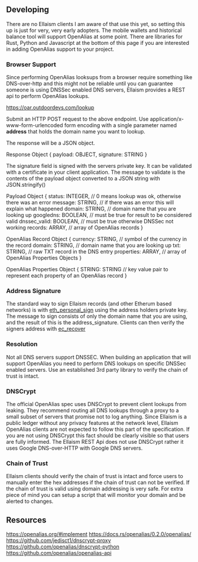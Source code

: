 <!-- TITLE: Developing OpenAlias on Ellaism -->
<!-- SUBTITLE: Specifics about adding OpenAlias support on the Ellaism network -->

## Developing

There are no Ellaism clients I am aware of that use this yet, so setting this up is just for very, very early adopters. The mobile wallets and historical balance tool will support OpenAlias at some point. There are libraries for Rust, Python and Javascript at the bottom of this page if you are interested in adding OpenAlias support to your project. 

### Browser Support

Since performing OpenAlias looksups from a browser require something like DNS-over-http and this might not be reliable until you can guarantee someone is using DNSSec enabled DNS servers, Ellaism provides a REST api to perform OpenAlias lookups.

https://oar.outdoordevs.com/lookup

Submit an HTTP POST request to the above endpoint.  Use application/x-www-form-urlencoded form encoding with a single parameter named **address** that holds the domain name you want to lookup.

The response will be a JSON object. 

Response Object
{
   payload: OBJECT,
	 signature: STRING
}

The signature field is signed with the servers private key.  It can be validated with a certificate in your client application.  The message to validate is the contents of the payload object converted to a JSON string with JSON.stringify()


Payload Object
{
  status: INTEGER, // 0 means lookup was ok, otherwise there was an error
	message: STRING, // if there was an error this will explain what happened
	domain: STRING, // domain name that you are looking up
	googledns: BOOLEAN, // must be true for result to be considered valid
	dnssec_valid: BOOLEAN, // must be true otherwise DNSSec not working
	records: ARRAY, // array of OpenAlias records
}

OpenAlias Record Object
{
  currency: STRING, // symbol of the currency in the record
	domain: STRING, // domain name that you are looking up
	txt: STRING, // raw TXT record in the DNS entry
	properties: ARRAY, // array of OpenAlias Properties Objects
}

OpenAlias Properties Object
{
  STRING: STRING // key value pair to represent each property of an OpenAlias record
}


### Address Signature

The standard way to sign Ellaism records (and other Etherum based networks) is with [eth_personal_sign](https://wiki.parity.io/JSONRPC-personal-module#personal_sign) using the address holders private key. The message to sign consists of only the domain name that you are using, and the result of this is the address_signature.  Clients can then verify the signers address with [ec_recover](https://wiki.parity.io/JSONRPC-personal-module#personal_ecrecover)

### Resolution

Not all DNS servers support DNSSEC.  When building an application that will support OpenAlias you need to perform DNS lookups on specific DNSSec enabled servers.  Use an established 3rd party library to verify the chain of trust is intact.

### DNSCrypt

The official OpenAlias spec uses DNSCrypt to prevent client lookups from leaking. They recommend routing all DNS lookups through a proxy to a small subset of servers that promise not to log anything. Since Ellaism is a public ledger without any privacy features at the network level, Ellaism OpenAlias clients are not expected to follow this part of the specification.  If you are not using DNSCrypt this fact should be clearly visible so that users are fully informed.  The Ellaism REST Api does not use DNSCrypt rather it uses Google DNS-over-HTTP with Google DNS servers.

### Chain of Trust

Ellaism clients should verify the chain of trust is intact and force users to manually enter the hex addresses if the chain of trust can not be verified. If the chain of trust is valid using domain addressing is very safe. For extra piece of mind you can setup a script that will monitor your domain and be alerted to changes.

## Resources

https://openalias.org/#implement
https://docs.rs/openalias/0.2.0/openalias/
https://github.com/jedisct1/dnscrypt-proxy
https://github.com/openalias/dnscrypt-python
https://github.com/openalias/openalias-api
